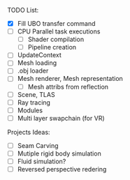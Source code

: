 TODO List:
- [x] Fill UBO transfer command
- [ ] CPU Parallel task executions
    - [ ] Shader compilation
    - [ ] Pipeline creation
- [ ] UpdateContext
- [ ] Mesh loading
- [ ] .obj loader
- [ ] Mesh renderer, Mesh representation
    - [ ] Mesh attribs from reflection
- [ ] Scene, TLAS
- [ ] Ray tracing
- [ ] Modules
- [ ] Multi layer swapchain (for VR)

Projects Ideas:
- [ ] Seam Carving
- [ ] Mutiple rigid body simulation
- [ ] Fluid simulation? 
- [ ] Reversed perspective redering